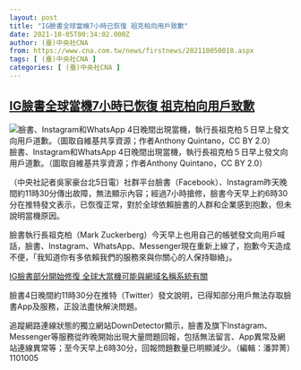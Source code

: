 ```yaml
---
layout: post
title: "IG臉書全球當機7小時已恢復 祖克柏向用戶致歉"
date: 2021-10-05T00:34:02.000Z
author: (臺)中央社CNA
from: https://www.cna.com.tw/news/firstnews/202110050018.aspx
tags: [ (臺)中央社CNA ]
categories: [ (臺)中央社CNA ]
---
```

<!--1633394042000-->
[IG臉書全球當機7小時已恢復 祖克柏向用戶致歉](https://www.cna.com.tw/news/firstnews/202110050018.aspx)
------

<div>
<div><div><div style="--aspect-ratio:800/1038;"><picture><source media="(max-width: 414px)" data-srcset="https://imgcdn.cna.com.tw/www/WebPhotos/800/20211005/800x1038_74807208535.jpg"><source media="(min-width: 413px)" data-srcset="https://imgcdn.cna.com.tw/www/WebPhotos/1024/20211005/800x1038_74807208535.jpg"><img data-src="https://imgcdn.cna.com.tw/www/WebPhotos/800/20211005/800x1038_74807208535.jpg" alt="臉書、Instagram和WhatsApp 4日晚間出現當機，執行長祖克柏５日早上發文向用戶道歉。（圖取自維基共享資源；作者Anthony Quintano，CC BY 2.0）" data-srcset="https://imgcdn.cna.com.tw/www/WebPhotos/800/20211005/800x1038_74807208535.jpg 414w, https://imgcdn.cna.com.tw/www/WebPhotos/1024/20211005/800x1038_74807208535.jpg 1024w"></picture></div><div>臉書、Instagram和WhatsApp 4日晚間出現當機，執行長祖克柏５日早上發文向用戶道歉。（圖取自維基共享資源；作者Anthony Quintano，CC BY 2.0）</div></div></div><div></div><div><p>（中央社記者吳家豪台北5日電）社群平台臉書（Facebook）、Instagram昨天晚間約11時30分傳出故障，無法顯示內容；經過7小時搶修，臉書今天早上約6時30分在推特發文表示，已恢復正常，對於全球依賴臉書的人群和企業感到抱歉，但未說明當機原因。</p><div class='media'><div class='twitterMedia'><blockquote class='twitter-tweet' data-lang='zh-tw'><a href='https://twitter.com/Facebook/status/1445155265360416773'></a></blockquote></div></div><p>臉書執行長祖克柏（Mark Zuckerberg）今天早上也用自己的帳號發文向用戶喊話，臉書、Instagram、WhatsApp、Messenger現在重新上線了，抱歉今天造成不便，「我知道你有多依賴我們的服務來與你關心的人保持聯絡」。</p><div class='media'><div class='insertGroup'><div><a class='insert' href='https://www.cna.com.tw/news/firstnews/202110050014.aspx'><i class='icon-dot'></i><span>IG臉書部分開始修復 全球大當機可能與網域名稱系統有關</span></a></div></div></div><p>臉書4日晚間約11時30分在推特（Twitter）發文說明，已得知部分用戶無法存取臉書App及服務，正設法盡快解決問題。</p><p>追蹤網路連線狀態的獨立網站DownDetector顯示，臉書及旗下Instagram、Messenger等服務從昨晚開始出現大量問題回報，包括無法留言、App異常及網站連線異常等；至今天早上6時30分，回報問題數量已明顯減少。（編輯：潘羿菁）1101005</p></div>
</div>
